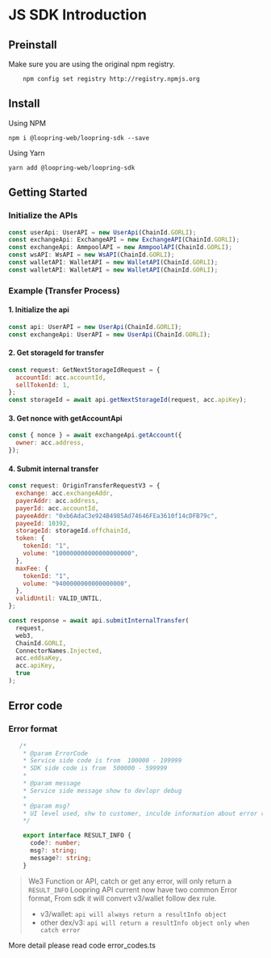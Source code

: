 # JS SDK Introduction

## Preinstall

Make sure you are using the original npm registry.

```shell
    npm config set registry http://registry.npmjs.org
```

## Install

Using NPM

```shell
npm i @loopring-web/loopring-sdk --save
```

Using Yarn

```shell
yarn add @loopring-web/loopring-sdk
```

## Getting Started

### Initialize the APIs

```javascript
const userApi: UserAPI = new UserApi(ChainId.GORLI);
const exchangeApi: ExchangeAPI = new ExchangeAPI(ChainId.GORLI);
const exchangeApi: AmmpoolAPI = new AmmpoolAPI(ChainId.GORLI);
const wsAPI: WsAPI = new WsAPI(ChainId.GORLI);
const walletAPI: WalletAPI = new WalletAPI(ChainId.GORLI);
const walletAPI: WalletAPI = new WalletAPI(ChainId.GORLI);
```

### Example (Transfer Process)

#### 1. Initialize the api

```javascript
const api: UserAPI = new UserApi(ChainId.GORLI);
const exchangeApi: UserAPI = new UserApi(ChainId.GORLI);
```

#### 2. Get storageId for transfer

```javascript
const request: GetNextStorageIdRequest = {
  accountId: acc.accountId,
  sellTokenId: 1,
};
const storageId = await api.getNextStorageId(request, acc.apiKey);
```

#### 3. Get nonce with getAccountApi

```javascript
const { nonce } = await exchangeApi.getAccount({
  owner: acc.address,
});
```

#### 4. Submit internal transfer

```javascript
const request: OriginTransferRequestV3 = {
  exchange: acc.exchangeAddr,
  payerAddr: acc.address,
  payerId: acc.accountId,
  payeeAddr: "0xb6AdaC3e924B4985Ad74646FEa3610f14cDFB79c",
  payeeId: 10392,
  storageId: storageId.offchainId,
  token: {
    tokenId: "1",
    volume: "100000000000000000000",
  },
  maxFee: {
    tokenId: "1",
    volume: "9400000000000000000",
  },
  validUntil: VALID_UNTIL,
};

const response = await api.submitInternalTransfer(
  request,
  web3,
  ChainId.GORLI,
  ConnectorNames.Injected,
  acc.eddsaKey,
  acc.apiKey,
  true
);
```



## Error code 

### Error format
```ts
   /* 
    * @param ErrorCode
    * Service side code is from  100000 - 199999
    * SDK side code is from  500000 - 599999
    * 
    * @param message
    * Service side message show to devlopr debug
    * 
    * @param msg?
    * UI level used, shw to customer, inculde information about error resson and solution 
    */

    export interface RESULT_INFO {
      code?: number;
      msg?: string;
      message?: string;
    }
```
> We3 Function or API, catch or get any error, will only return a `RESULT_INFO`
> Loopring API current now have two common Error format,
> From sdk it will convert v3/wallet follow dex rule.
> -  v3/wallet: `api will always return a resultInfo object` 
> -  other dex/v3: `api will return a resultInfo object only when catch error`
>
More detail please read code error_codes.ts
